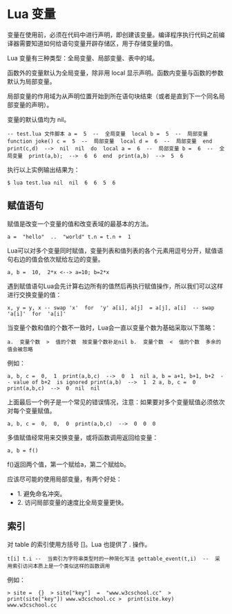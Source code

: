 # Lua 变量

变量在使用前，必须在代码中进行声明，即创建该变量。编译程序执行代码之前编译器需要知道如何给语句变量开辟存储区，用于存储变量的值。

Lua 变量有三种类型：全局变量、局部变量、表中的域。

函数外的变量默认为全局变量，除非用 local 显示声明。函数内变量与函数的参数默认为局部变量。

局部变量的作用域为从声明位置开始到所在语句块结束（或者是直到下一个同名局部变量的声明）。

变量的默认值均为 nil。

```
-- test.lua 文件脚本 a =  5  --  全局变量  local b =  5  --  局部变量  function joke() c =  5  --  局部变量  local d =  6  --  局部变量  end  print(c,d)  -->  nil  nil  do  local a =  6  --  局部变量 b =  6  --  全局变量  print(a,b);  -->  6  6  end  print(a,b)  -->  5  6
```

执行以上实例输出结果为：

```
$ lua test.lua nil  nil  6  6  5  6
```

## 赋值语句

赋值是改变一个变量的值和改变表域的最基本的方法。

```
a =  "hello"  ..  "world" t.n = t.n +  1
```

Lua可以对多个变量同时赋值，变量列表和值列表的各个元素用逗号分开，赋值语句右边的值会依次赋给左边的变量。

```
a, b =  10,  2*x <--> a=10; b=2*x
```

遇到赋值语句Lua会先计算右边所有的值然后再执行赋值操作，所以我们可以这样进行交换变量的值：

```
x, y = y, x -- swap 'x'  for  'y' a[i], a[j]  = a[j], a[i]  -- swap 'a[i]'  for  'a[i]'
```

当变量个数和值的个数不一致时，Lua会一直以变量个数为基础采取以下策略：

```
a.  变量个数  >  值的个数  按变量个数补足nil b.  变量个数  <  值的个数  多余的值会被忽略
```

例如：

```
a, b, c =  0,  1  print(a,b,c)  -->  0  1  nil a, b = a+1, b+1, b+2  -- value of b+2  is ignored print(a,b)  -->  1  2 a, b, c =  0  print(a,b,c)  -->  0  nil  nil
```

上面最后一个例子是一个常见的错误情况，注意：如果要对多个变量赋值必须依次对每个变量赋值。

```
a, b, c =  0,  0,  0  print(a,b,c)  -->  0  0  0
```

多值赋值经常用来交换变量，或将函数调用返回给变量：

```
a, b = f()
```

f()返回两个值，第一个赋给a，第二个赋给b。

应该尽可能的使用局部变量，有两个好处：

*   1\. 避免命名冲突。
*   2\. 访问局部变量的速度比全局变量更快。

## 索引

对 table 的索引使用方括号 []。Lua 也提供了 . 操作。

```
t[i] t.i --  当索引为字符串类型时的一种简化写法 gettable_event(t,i)  --  采用索引访问本质上是一个类似这样的函数调用
```

例如：

```
> site =  {}  > site["key"]  =  "www.w3cschool.cc"  >  print(site["key"]) www.w3cschool.cc >  print(site.key) www.w3cschool.cc
```

